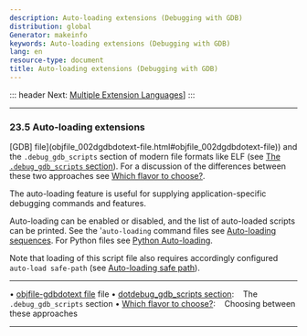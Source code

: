 ```yaml
---
description: Auto-loading extensions (Debugging with GDB)
distribution: global
Generator: makeinfo
keywords: Auto-loading extensions (Debugging with GDB)
lang: en
resource-type: document
title: Auto-loading extensions (Debugging with GDB)
---
```

::: header
Next: [Multiple Extension Languages](Multiple-Extension-Languages.html#Multiple-Extension-Languages)]
:::

---

### 23.5 Auto-loading extensions

[GDB] file](objfile_002dgdbdotext-file.html#objfile_002dgdbdotext-file)) and the `.debug_gdb_scripts` section of modern file formats like ELF (see [The `.debug_gdb_scripts` section](dotdebug_005fgdb_005fscripts-section.html#dotdebug_005fgdb_005fscripts-section)). For a discussion of the differences between these two approaches see [Which flavor to choose?](Which-flavor-to-choose_003f.html#Which-flavor-to-choose_003f).

The auto-loading feature is useful for supplying application-specific debugging commands and features.

Auto-loading can be enabled or disabled, and the list of auto-loaded scripts can be printed. See the '`auto-loading` command files see [Auto-loading sequences](Auto_002dloading-sequences.html#Auto_002dloading-sequences). For Python files see [Python Auto-loading](Python-Auto_002dloading.html#Python-Auto_002dloading).

Note that loading of this script file also requires accordingly configured `auto-load safe-path` (see [Auto-loading safe path](Auto_002dloading-safe-path.html#Auto_002dloading-safe-path)).

---

• [objfile-gdbdotext file](objfile_002dgdbdotext-file.html#objfile_002dgdbdotext-file) file
• [dotdebug_gdb_scripts section](dotdebug_005fgdb_005fscripts-section.html#dotdebug_005fgdb_005fscripts-section):        The `.debug_gdb_scripts` section
• [Which flavor to choose?](Which-flavor-to-choose_003f.html#Which-flavor-to-choose_003f):                               Choosing between these approaches

---
